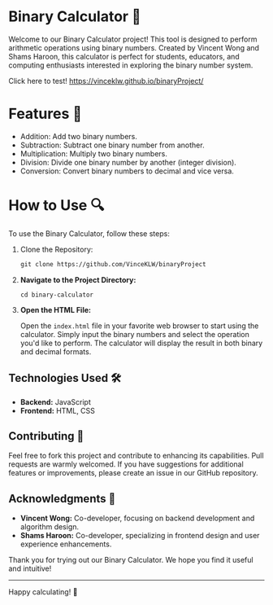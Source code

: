# Binary Calculator 🧮

Welcome to our Binary Calculator project! This tool is designed to perform arithmetic operations using binary numbers.
Created by Vincent Wong and Shams Haroon, this calculator is perfect for students, educators,
and computing enthusiasts interested in exploring the binary number system.

Click here to test!
https://vinceklw.github.io/binaryProject/

# Features 🌟

- Addition: Add two binary numbers.
- Subtraction: Subtract one binary number from another.
- Multiplication: Multiply two binary numbers.
- Division: Divide one binary number by another (integer division).
- Conversion: Convert binary numbers to decimal and vice versa.

# How to Use 🔍

To use the Binary Calculator, follow these steps:

1. Clone the Repository:
   ```markdown
   git clone https://github.com/VinceKLW/binaryProject
2. **Navigate to the Project Directory:**
   ```
   cd binary-calculator
   
3. **Open the HTML File:**

   Open the `index.html` file in your favorite web browser to start using the calculator.
   Simply input the binary numbers and select the operation you'd like to perform. 
   The calculator will display the result in both binary and decimal formats.

## Technologies Used 🛠️

- **Backend:** JavaScript
- **Frontend:** HTML, CSS

## Contributing 🤝

Feel free to fork this project and contribute to enhancing its capabilities. Pull requests are warmly welcomed. 
If you have suggestions for additional features or improvements, please create an issue in our GitHub repository.

## Acknowledgments 🙏

- **Vincent Wong:** Co-developer, focusing on backend development and algorithm design.
- **Shams Haroon:** Co-developer, specializing in frontend design and user experience enhancements.

Thank you for trying out our Binary Calculator. We hope you find it useful and intuitive!

---

Happy calculating! 🎉
